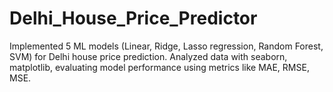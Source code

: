# Delhi_House_Price_Predictor
Implemented 5 ML models (Linear, Ridge, Lasso regression, Random Forest, SVM) for Delhi house price prediction. Analyzed data with seaborn, matplotlib, evaluating model performance using metrics like MAE, RMSE, MSE.

